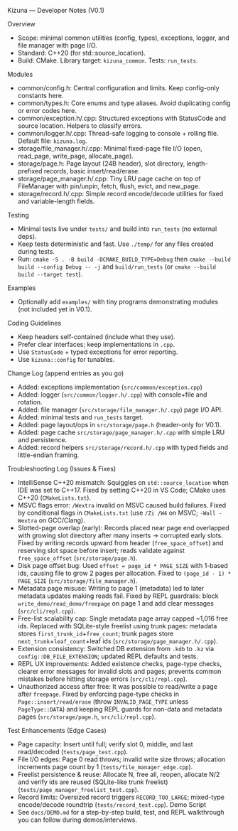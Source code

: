Kizuna — Developer Notes (V0.1)

Overview
- Scope: minimal common utilities (config, types), exceptions, logger, and file manager with page I/O.
- Standard: C++20 (for std::source_location).
- Build: CMake. Library target: `kizuna_common`. Tests: `run_tests`.

Modules
- common/config.h: Central configuration and limits. Keep config-only constants here.
- common/types.h: Core enums and type aliases. Avoid duplicating config or error codes here.
- common/exception.h/.cpp: Structured exceptions with StatusCode and source location. Helpers to classify errors.
- common/logger.h/.cpp: Thread-safe logging to console + rolling file. Default file: `kizuna.log`.
- storage/file_manager.h/.cpp: Minimal fixed-page file I/O (open, read_page, write_page, allocate_page).
- storage/page.h: Page layout (24B header), slot directory, length-prefixed records, basic insert/read/erase.
- storage/page_manager.h/.cpp: Tiny LRU page cache on top of FileManager with pin/unpin, fetch, flush, evict, and new_page.
- storage/record.h/.cpp: Simple record encode/decode utilities for fixed and variable-length fields.

Testing
- Minimal tests live under `tests/` and build into `run_tests` (no external deps).
- Keep tests deterministic and fast. Use `./temp/` for any files created during tests.
- Run: `cmake -S . -B build -DCMAKE_BUILD_TYPE=Debug` then `cmake --build build --config Debug -- -j` and `build/run_tests` (or `cmake --build build --target test`).

Examples
- Optionally add `examples/` with tiny programs demonstrating modules (not included yet in V0.1).

Coding Guidelines
- Keep headers self-contained (include what they use).
- Prefer clear interfaces; keep implementations in `.cpp`.
- Use `StatusCode` + typed exceptions for error reporting.
- Use `kizuna::config` for tunables.

Change Log (append entries as you go)
- Added: exceptions implementation (`src/common/exception.cpp`)
- Added: logger (`src/common/logger.h/.cpp`) with console+file and rotation.
- Added: file manager (`src/storage/file_manager.h/.cpp`) page I/O API.
- Added: minimal tests and `run_tests` target.
- Added: page layout/ops in `src/storage/page.h` (header-only for V0.1).
- Added: page cache `src/storage/page_manager.h/.cpp` with simple LRU and persistence.
- Added: record helpers `src/storage/record.h/.cpp` with typed fields and little-endian framing.

Troubleshooting Log (Issues & Fixes)
- IntelliSense C++20 mismatch: Squiggles on `std::source_location` when IDE was set to C++17. Fixed by setting C++20 in VS Code; CMake uses C++20 (`CMakeLists.txt`).
- MSVC flags error: `/Wextra` invalid on MSVC caused build failures. Fixed by conditional flags in `CMakeLists.txt` (use `/Zi /W4` on MSVC; `-Wall -Wextra` on GCC/Clang).
- Slotted-page overlap (early): Records placed near page end overlapped with growing slot directory after many inserts → corrupted early slots. Fixed by writing records upward from header (`free_space_offset`) and reserving slot space before insert; reads validate against `free_space_offset` (`src/storage/page.h`).
- Disk page offset bug: Used `offset = page_id * PAGE_SIZE` with 1-based ids, causing file to grow 2 pages per allocation. Fixed to `(page_id - 1) * PAGE_SIZE` (`src/storage/file_manager.h`).
- Metadata page misuse: Writing to page 1 (metadata) led to later metadata updates making reads fail. Fixed by REPL guardrails: block `write_demo/read_demo/freepage` on page 1 and add clear messages (`src/cli/repl.cpp`).
- Free-list scalability cap: Single metadata page array capped ~1,016 free ids. Replaced with SQLite-style freelist using trunk pages: metadata stores `first_trunk_id`+`free_count`; trunk pages store `next_trunk`+`leaf_count`+leaf ids (`src/storage/page_manager.h/.cpp`).
- Extension consistency: Switched DB extension from `.kdb` to `.kz` via `config::DB_FILE_EXTENSION`; updated REPL defaults and tests.
- REPL UX improvements: Added existence checks, page-type checks, clearer error messages for invalid slots and pages; prevents common mistakes before hitting storage errors (`src/cli/repl.cpp`).
- Unauthorized access after free: It was possible to read/write a page after `freepage`. Fixed by enforcing page-type checks in `Page::insert/read/erase` (throw `INVALID_PAGE_TYPE` unless `PageType::DATA`) and keeping REPL guards for non-data and metadata pages (`src/storage/page.h`, `src/cli/repl.cpp`).

Test Enhancements (Edge Cases)
- Page capacity: Insert until full; verify slot 0, middle, and last read/decoded (`tests/page_test.cpp`).
- File I/O edges: Page 0 read throws; invalid write size throws; allocation increments page count by 1 (`tests/file_manager_edge.cpp`).
- Freelist persistence & reuse: Allocate N, free all, reopen, allocate N/2 and verify ids are reused (SQLite-like trunk freelist) (`tests/page_manager_freelist_test.cpp`).
- Record limits: Oversized record triggers `RECORD_TOO_LARGE`; mixed-type encode/decode roundtrip (`tests/record_test.cpp`).
Demo Script
- See `docs/DEMO.md` for a step-by-step build, test, and REPL walkthrough you can follow during demos/interviews.
